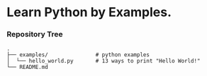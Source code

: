 Learn Python by Examples.
=========================

### Repository Tree

    .
    ├── examples/               # python examples
    │  └── hello_world.py       # 13 ways to print "Hello World!"                   
    └── README.md
